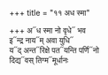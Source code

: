 +++
title = "११ अध स्मा"

+++
अ᳓ध स्मा नो वृधे᳓ भव  
इ᳓न्द्र नाय᳓म् अवा युधि᳓  
य᳓द् अन्त᳓रिक्षे पत᳓यन्ति पर्णि᳓नो  
दिद्य᳓वस् तिग्म᳓मूर्धानः